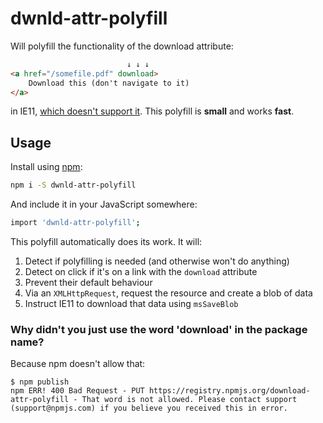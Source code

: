 # dwnld-attr-polyfill

Will polyfill the functionality of the download attribute:

```html
                          ↓ ↓ ↓
<a href="/somefile.pdf" download>
    Download this (don't navigate to it)
</a>
```

in IE11, [which doesn't support it](https://www.caniuse.com/#feat=download). This polyfill is **small** and works **fast**.

## Usage

Install using [npm](https://docs.npmjs.com/about-npm/):

```sh
npm i -S dwnld-attr-polyfill
```
And include it in your JavaScript somewhere:

```sh
import 'dwnld-attr-polyfill';
```

This polyfill automatically does its work. It will:

1. Detect if polyfilling is needed (and otherwise won't do anything)
2. Detect on click if it's on a link with the `download` attribute
3. Prevent their default behaviour
4. Via an `XMLHttpRequest`, request the resource and create a blob of data
5. Instruct IE11 to download that data using `msSaveBlob`

### Why didn't you just use the word 'download' in the package name?
Because npm doesn't allow that:

```
$ npm publish
npm ERR! 400 Bad Request - PUT https://registry.npmjs.org/download-attr-polyfill - That word is not allowed. Please contact support (support@npmjs.com) if you believe you received this in error.
```
